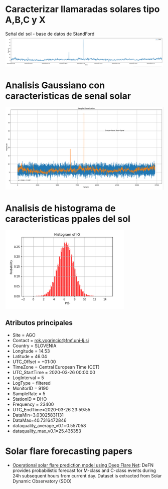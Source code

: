 # Caracterizar llamaradas solares tipo A,B,C y X
Señal del sol - base de datos de StandFord
![](images/RawSignal.PNG)
# Analisis Gaussiano con caracteristicas de senal solar
![](images/noiseandsignal.PNG)
# Analisis de histograma de caracteristicas ppales del sol
![](images/hist.PNG)
## Atributos principales
* Site = AGO
* Contact = rok.vogrincic@fmf.uni-lj.si
* Country = SLOVENIA
* Longitude = 14.53
* Latitude = 46.04
* UTC_Offset = +01:00
* TimeZone = Central European Time (CET)
* UTC_StartTime = 2020-03-26 00:00:00
* LogInterval = 5
* LogType = filtered
* MonitorID = 9190
* SampleRate = 5
* StationID = DHO
* Frequency = 23400
* UTC_EndTime=2020-03-26 23:59:55
* DataMin=3.03025831131
* DataMax=40.7316472846
* dataquality_average_v0.1=0.557058 
* dataquality_max_v0.1=25.435353

# Solar flare forecasting papers
* [Operational solar flare prediction model using Deep Flare Net](https://earth-planets-space.springeropen.com/articles/10.1186/s40623-021-01381-9): DeFN provides probabilistic forecast for M-class and C-class events during 24h subsequent hours from current day. Dataset is extracted from Solar Dynamic Observatory (SDO) 
